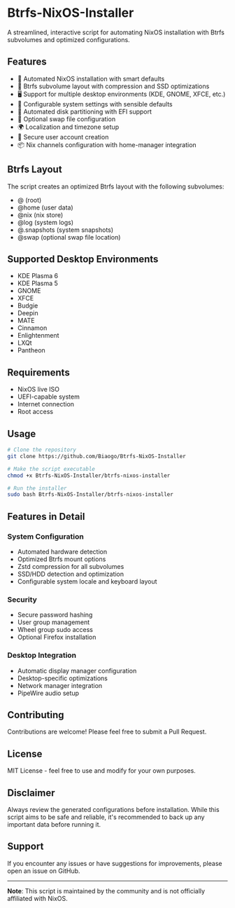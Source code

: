 # Btrfs-NixOS-Installer

A streamlined, interactive script for automating NixOS installation with Btrfs subvolumes and optimized configurations.

## Features

- 🚀 Automated NixOS installation with smart defaults
- 📁 Btrfs subvolume layout with compression and SSD optimizations
- 🖥️ Support for multiple desktop environments (KDE, GNOME, XFCE, etc.)
- 🔧 Configurable system settings with sensible defaults
- 💾 Automated disk partitioning with EFI support
- 🔄 Optional swap file configuration
- 🌍 Localization and timezone setup
- 🔐 Secure user account creation
- 📦 Nix channels configuration with home-manager integration

## Btrfs Layout

The script creates an optimized Btrfs layout with the following subvolumes:
- @ (root)
- @home (user data)
- @nix (nix store)
- @log (system logs)
- @.snapshots (system snapshots)
- @swap (optional swap file location)

## Supported Desktop Environments

- KDE Plasma 6
- KDE Plasma 5
- GNOME
- XFCE
- Budgie
- Deepin
- MATE
- Cinnamon
- Enlightenment
- LXQt
- Pantheon

## Requirements

- NixOS live ISO
- UEFI-capable system
- Internet connection
- Root access

## Usage

```bash
# Clone the repository
git clone https://github.com/Biaogo/Btrfs-NixOS-Installer

# Make the script executable
chmod +x Btrfs-NixOS-Installer/btrfs-nixos-installer

# Run the installer
sudo bash Btrfs-NixOS-Installer/btrfs-nixos-installer
```

## Features in Detail

### System Configuration
- Automated hardware detection
- Optimized Btrfs mount options
- Zstd compression for all subvolumes
- SSD/HDD detection and optimization
- Configurable system locale and keyboard layout

### Security
- Secure password hashing
- User group management
- Wheel group sudo access
- Optional Firefox installation

### Desktop Integration
- Automatic display manager configuration
- Desktop-specific optimizations
- Network manager integration
- PipeWire audio setup

## Contributing

Contributions are welcome! Please feel free to submit a Pull Request.

## License

MIT License - feel free to use and modify for your own purposes.

## Disclaimer

Always review the generated configurations before installation. While this script aims to be safe and reliable, it's recommended to back up any important data before running it.

## Support

If you encounter any issues or have suggestions for improvements, please open an issue on GitHub.

---
**Note**: This script is maintained by the community and is not officially affiliated with NixOS.
